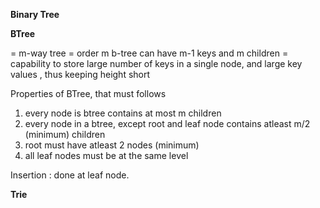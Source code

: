 **Binary Tree**

**BTree**

   = m-way tree
   = order m b-tree can have m-1 keys and m children
   = capability to store large number of keys in a single node, and large key values , thus keeping height short
   
   Properties of BTree, that must follows
   1. every node is btree contains at most m children
   2. every node in a btree, except root and leaf node contains atleast m/2 (minimum) children
   3. root must have atleast 2 nodes (minimum)
   4. all leaf nodes must be at the same level

   Insertion : 
   done at leaf node.




**Trie**


